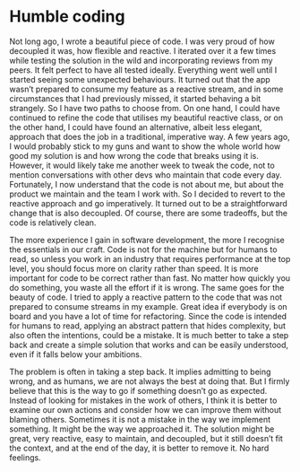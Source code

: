 # Humble coding

Not long ago, I wrote a beautiful piece of code. I was very proud of how decoupled it was, how flexible and reactive. I iterated over it a few times while testing the solution in the wild and incorporating reviews from my peers. It felt perfect to have all tested ideally. Everything went well until I started seeing some unexpected behaviours. It turned out that the app wasn’t prepared to consume my feature as a reactive stream, and in some circumstances that I had previously missed, it started behaving a bit strangely. So I have two paths to choose from. On one hand, I could have continued to refine the code that utilises my beautiful reactive class, or on the other hand, I could have found an alternative, albeit less elegant, approach that does the job in a traditional, imperative way. A few years ago, I would probably stick to my guns and want to show the whole world how good my solution is and how wrong the code that breaks using it is. However, it would likely take me another week to tweak the code, not to mention conversations with other devs who maintain that code every day. Fortunately, I now understand that the code is not about me, but about the product we maintain and the team I work with. So I decided to revert to the reactive approach and go imperatively. It turned out to be a straightforward change that is also decoupled. Of course, there are some tradeoffs, but the code is relatively clean.

The more experience I gain in software development, the more I recognise the essentials in our craft. Code is not for the machine but for humans to read, so unless you work in an industry that requires performance at the top level, you should focus more on clarity rather than speed. It is more important for code to be correct rather than fast. No matter how quickly you do something, you waste all the effort if it is wrong. The same goes for the beauty of code. I tried to apply a reactive pattern to the code that was not prepared to consume streams in my example. Great idea if everybody is on board and you have a lot of time for refactoring. Since the code is intended for humans to read, applying an abstract pattern that hides complexity, but also often the intentions, could be a mistake. It is much better to take a step back and create a simple solution that works and can be easily understood, even if it falls below your ambitions.

The problem is often in taking a step back. It implies admitting to being wrong, and as humans, we are not always the best at doing that. But I firmly believe that this is the way to go if something doesn’t go as expected. Instead of looking for mistakes in the work of others, I think it is better to examine our own actions and consider how we can improve them without blaming others. Sometimes it is not a mistake in the way we implement something. It might be the way we approached it. The solution might be great, very reactive, easy to maintain, and decoupled, but it still doesn’t fit the context, and at the end of the day, it is better to remove it. No hard feelings.
